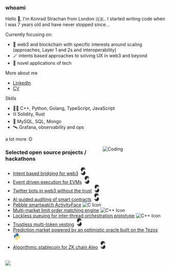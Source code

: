 ### whoami
Hello 👋, I'm Konrad Strachan from London 🇬🇧.. I started writing code when I was 7 years old and have never stopped since...

Currently focusing on:
* 🔮 web3 and blockchain with specific interests around scaling (approaches, Layer 1 and 2s and interoperability)
* 🪄 intents based approaches to solving UX in web3 and beyond
* 🚀 novel applications of tech

More about me
* [LinkedIn](https://www.linkedin.com/in/konrad-strachan/)
* [CV](https://github.com/konradstrachan/konradstrachan.github.io/blob/master/Konrad%20Strachan%20CV%202023.pdf)

Skills
* 👨‍💻 C++, Python, Golang, TypeScript, JavaScript
* ⛓️ Solidity, Rust
* 💽 MySQL, SQL, Mongo
* 🛰️ Grafana, observability and ops

a lot more :D

<img align="right" alt="Coding" width="200px" src="https://github.com/konradstrachan/konradstrachan/assets/21056525/5f255abd-f247-4298-bc00-52699acade78">

### Selected open source projects / hackathons

* [Intent based bridging for web3](https://github.com/konradstrachan/ethistanbulhackathon2023) <img src="https://github.com/devicons/devicon/blob/master/icons/solidity/solidity-original.svg" alt="Solidity Icon" width="24" height="24"/>
* [Event driven execution for EVMs](https://github.com/konradstrachan/ethparishackathon23) <img src="https://github.com/devicons/devicon/blob/master/icons/solidity/solidity-original.svg" alt="Solidity Icon" width="24" height="24"/>
* [Twitter bots in web3 without the trust](https://github.com/konradstrachan/superhackhackathon23) <img src="https://github.com/devicons/devicon/blob/master/icons/solidity/solidity-original.svg" alt="Solidity Icon" width="24" height="24"/>
* [AI guided auditing of smart contracts](https://github.com/konradstrachan/ethpraguehackathon23) <img src="https://github.com/devicons/devicon/blob/master/icons/solidity/solidity-original.svg" alt="Solidity Icon" width="24" height="24"/>
* [Pebble smartwatch ActivityFace](https://github.com/konradstrachan/Pebble_ActivityWatchFace) <img src="https://github.com/abrahamhba/programming-languages-logos/blob/master/src/c/c_24x24.png" alt="C Icon" width="24" height="24"/>
* [Multi-market limit order matching engine](https://github.com/konradstrachan/MatchingEngine) <img src="https://github.com/abrahamhba/programming-languages-logos/blob/master/src/cpp/cpp_24x24.png" alt="C++ Icon" width="24" height="24"/>
* [Lockless queuing for inter-thread orchestration prototype](https://github.com/konradstrachan/workload_cpp) <img src="https://github.com/abrahamhba/programming-languages-logos/blob/master/src/cpp/cpp_24x24.png" alt="C++ Icon" width="24" height="24"/>
* [Trustless multi-token vesting](https://github.com/konradstrachan/ethdamhackathon23) <img src="https://github.com/devicons/devicon/blob/master/icons/solidity/solidity-original.svg" alt="Solidity Icon" width="24" height="24"/>
* [Prediction market powered by an optimistic oracle built on the Tezos](https://github.com/konradstrachan/ethlondonhackathon2023) <img src="https://github.com/devicons/devicon/blob/master/icons/python/python-original.svg" alt="Python Icon" width="24" height="24"/>
* [Algorithmic stablecoin for ZK chain Aleo](https://github.com/konradstrachan/devconnect2023aleohackathon) <img src="https://github.com/devicons/devicon/blob/master/icons/solidity/solidity-original.svg" alt="Solidity Icon" width="24" height="24"/>

<br/>

<a href="https://github.com/konradstrachan/konradstrachan">
  <img align="center" src="https://github-readme-stats.vercel.app/api/top-langs/?username=konradstrachan&hide=java,html,tex,c&title_color=ffffff&text_color=c9cacc&icon_color=2bbc8a&bg_color=1d1f21&langs_count=3" />
</a>

<!--
**konradstrachan/konradstrachan** is a ✨ _special_ ✨ repository because its `README.md` (this file) appears on your GitHub profile.

Here are some ideas to get you started:

- 🔭 I’m currently working on ...
- 🌱 I’m currently learning ...
- 👯 I’m looking to collaborate on ...
- 🤔 I’m looking for help with ...
- 💬 Ask me about ...
- 📫 How to reach me: ...
- 😄 Pronouns: ...
- ⚡ Fun fact: ...
-->
